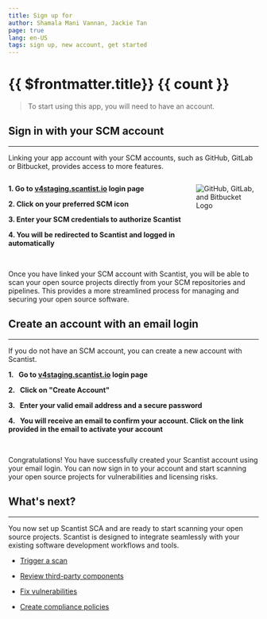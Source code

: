 ```yaml
---
title: Sign up for
author: Shamala Mani Vannan, Jackie Tan
page: true
lang: en-US
tags: sign up, new account, get started
---
```


<script setup>
import { ref } from 'vue'

const count = ref(0)
import { loadEnv } from 'vitepress';
const env = loadEnv("", process.cwd());
console.log('env is', env);
const a = 123;
</script>

<ClientOnly>

# {{ $frontmatter.title}} {{ count }}

> To start using this app, you will need to have an account.

## Sign in with your SCM account

<hr class="thick" />

Linking your app account with your SCM accounts, such as GitHub, GitLab or Bitbucket, provides access to more features.

<div style="display: flex;">
<div style="flex: 3;">

**1. Go to [v4staging.scantist.io](https://v4staging.scantist.io) login page**

**2. Click on your preferred SCM icon**

**3. Enter your SCM credentials to authorize Scantist**

**4. You will be redirected to Scantist and logged in automatically**

</div><div style="flex: 1;">

![GitHub, GitLab, and Bitbucket Logo](/images/Get-Started/Sign-up-for-Scantist-1.png)

</div></div>

<br />

Once you have linked your SCM account with Scantist, you will be able to scan your open source projects directly from your SCM repositories and pipelines. This provides a more streamlined process for managing and securing your open source software.

## Create an account with an email login

<hr class="thick" />

If you do not have an SCM account, you can create a new account with Scantist.

**1.&nbsp;&nbsp;&nbsp;Go to [v4staging.scantist.io](https://v4staging.scantist.io) login page**

**2.&nbsp;&nbsp;&nbsp;Click on "Create Account"**

**3.&nbsp;&nbsp;&nbsp;Enter your valid email address and a secure password**

**4.&nbsp;&nbsp;&nbsp;You will receive an email to confirm your account. Click on the link provided in the email to activate your account**

<br />

Congratulations! You have successfully created your Scantist account using your email login. You can now sign in to your account and start scanning your open source projects for vulnerabilities and licensing risks.

## What's next?

<hr class="thick" />

You now set up Scantist SCA and are ready to start scanning your open source projects. Scantist is designed to integrate seamlessly with your existing software development workflows and tools.

- [Trigger a scan](../Trigger-Scan/)

- [Review third-party components](../SCA/SCA-Components-Results.md)

- [Fix vulnerabilities](../SCA/SCA-Vulnerabilities-Results.md)

- [Create compliance policies](../Compliance-Policy-Rules/)

</ClientOnly>
